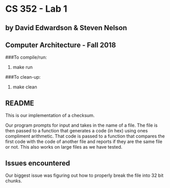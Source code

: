 # CS 352 - Lab 1

## by David Edwardson & Steven Nelson

## Computer Architecture - Fall 2018

###To compile/run:
1. make run

###To clean-up: 
1. make clean

## README
This is our implementation of a checksum.

Our program prompts for input and takes in the name of a file.
The file is then passed to a function that generates a 
code (in hex) using ones compliment arithmetic. That code
is passed to a function that compares the first code
with the code of another file and reports if they are the 
same file or not. This also works on large files as we have tested.

## Issues encountered

Our biggest issue was figuring out how to properly break the file
into 32 bit chunks.




